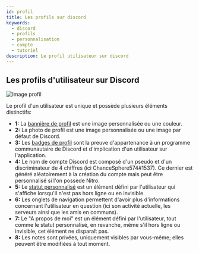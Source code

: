 ```yaml
---
id: profil
title: Les profils sur discord
keywords:
  - discord
  - profils
  - personnalisation
  - compte
  - tutoriel
description: Le profil utilisateur sur discord
---
```

## Les profils d'utilisateur sur Discord
![Image profil](https://user-images.githubusercontent.com/87481394/128406244-aa3e589f-494e-445c-9056-e26ae52bd433.png)

Le profil d'un utilisateur est unique et possède plusieurs éléments distinctifs:
- **1:** La [bannière de profil](https://discord.fr/wiki/parametres-compte/personnalisation-compte/banniere-profil/) est une image personnalisée ou une couleur.
- **2:** La photo de profil est une image personnalisée ou une image par défaut de Discord.
- **3:** Les [badges de profil](https://discord.fr/wiki/programmes-communautaires/outils-communautaires/badges/) sont la preuve d'appartenance à un programme communautaire de Discord et d'implication d'un utilisateur sur l'application.
- **4:** Le nom de compte Discord est composé d'un pseudo et d'un discriminateur de 4 chiffres (ici ChanceSphere574#1537). Ce dernier est généré aléatoirement à la création du compte mais peut être personnalisé si l'on possède Nitro.
- **5:** Le [statut personnalisé](https://discord.fr/wiki/parametres-compte/personnalisation-compte/statuts-personnalise/) est un élément défini par l'utilisateur qui s'affiche lorsqu'il n'est pas hors ligne ou en invisible.
- **6:** Les onglets de navigation permettent d'avoir plus d'informations concernant l'utilisateur en question (ici son activité actuelle, les serveurs ainsi que les amis en communs).
- **7:** Le "A propos de moi" est un élément défini par l'utilisateur, tout comme le statut personnalisé, en revanche, même s'il hors ligne ou invisible, cet élément ne disparaît pas.
- **8:** Les notes sont privées, uniquement visibles par vous-même; elles peuvent être modifiées à tout moment.
